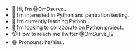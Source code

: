 - 👋 Hi, I’m @OmDsurve..
- 👀 I’m interested in Python and pentration testing..
- 🌱 I’m currently learning Python..
- 💞️ I’m looking to collaborate on Python project..
- 📫 How to reach me Twitter @OmSurve_12
- 😄 Pronouns: he/him..

<!---
OmDsurve/OmDsurve is a ✨ special ✨ repository because its `README.md` (this file) appears on your GitHub profile.
You can click the Preview link to take a look at your changes.
--->
